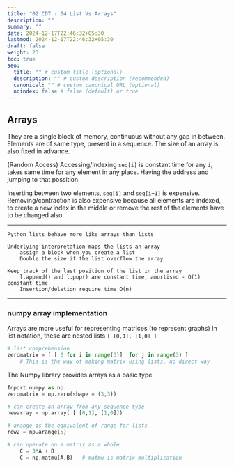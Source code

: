 ```yaml
---
title: "02 CDT - 04 List Vs Arrays"
description: ""
summary: ""
date: 2024-12-17T22:46:32+05:30
lastmod: 2024-12-17T22:46:32+05:30
draft: false
weight: 23
toc: true
seo:
  title: "" # custom title (optional)
  description: "" # custom description (recommended)
  canonical: "" # custom canonical URL (optional)
  noindex: false # false (default) or true
---
```



## Arrays

They are a single block of memory, continuous without any gap in between.
Elements are of same type, present in a sequence.
The size of an array is also fixed in advance.

(Random Access) Accessing/Indexing `seq[i]` is constant time for any `i`,
takes same time for any element in any place.
Having the address and jumping to that possition.

Inserting between two elements, `seq[i]` and `seq[i+1]` is expensive.
Removing/contraction is also expensive because all elements are indexed, 
to create a new index in the middle or remove the rest of the elements have to be changed also.


___


```
Python lists behave more like arrays than lists

Underlying interpretation maps the lists an array
	assign a block when you create a list
	Double the size if the list overflow the array

Keep track of the last position of the list in the array
	l.append() and l.pop() are constant time, amortised - O(1)  constant time
	Insertion/deletion require time O(n)
```


___

### numpy array implementation

Arrays are more useful for representing matrices (to represent graphs)
In list notation, these are nested lists  `[ [0,1], [1,0] ]`
```python
# list comprehension
zeromatrix = [ [ 0 for i in range(3)]  for j in range(3) ]
	# This is the way of making matrix using lists, no direct way
```

The Numpy library provides arrays as a basic type
```python
Inport numpy as np
zeromatrix = np.zero(shape = (3,3))

# can create an array from any sequence type
newarray = np.array( [ [0,1], [1,0]])

# arange is the equivalent of range for lists
row2 = np.arange(5)

# can operate on a matrix as a whole
	C = 3*A + B
	C = np.matmu(A,B)   # matmu is matrix multiplication
 ```
